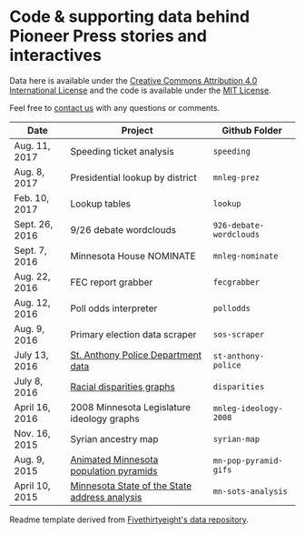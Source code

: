 # Code &amp; supporting data behind Pioneer Press stories and interactives

Data here is available under the [Creative Commons Attribution 4.0 International License](http://creativecommons.org/licenses/by/4.0/) and the code is available under the [MIT License](http://opensource.org/licenses/MIT).

Feel free to [contact us](mailto:datacenter@pioneerpress.com) with any questions or comments.

Date | Project | Github Folder
---|---------|-------------
Aug. 11, 2017 | Speeding ticket analysis | `speeding`
Aug. 8, 2017 | Presidential lookup by district | `mnleg-prez`
Feb. 10, 2017 | Lookup tables | `lookup`
Sept. 26, 2016 | 9/26 debate wordclouds | `926-debate-wordclouds`
Sept. 7, 2016 | Minnesota House NOMINATE | `mnleg-nominate`
Aug. 22, 2016 | FEC report grabber | `fecgrabber`
Aug. 12, 2016 | Poll odds interpreter | `pollodds`
Aug. 9, 2016 | Primary election data scraper | `sos-scraper`
July 13, 2016 | [St. Anthony Police Department data](http://www.twincities.com/2016/07/13/st-anthony-police-data-shows-disproportionate-arrests-of-blacks/) | `st-anthony-police`
July 8, 2016 | [Racial disparities graphs](http://www.twincities.com/2016/07/08/data-dive-racial-disparities-in-minnesota-traffic-stops/) | `disparities`
April 16, 2016 | 2008 Minnesota Legislature ideology graphs | `mnleg-ideology-2008`
Nov. 16, 2015 | Syrian ancestry map | `syrian-map`
Aug. 9, 2015 | [Animated Minnesota population pyramids](http://blogs.twincities.com/politics/2015/08/09/visualized-minnesotas-greying-future/) | `mn-pop-pyramid-gifs`
April 10, 2015 | [Minnesota State of the State address analysis](http://blogs.twincities.com/politics/2015/04/10/governors-by-their-words/) | `mn-sots-analysis`

Readme template derived from [Fivethirtyeight's data repository](https://github.com/fivethirtyeight/data).

